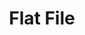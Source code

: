 ---
title: "Flat File"
lead: "Integrate your Flat File data source with supported Sales Channels/Webstores through Stock2Shop"
seoTitle: "Flat File Integration Features"
seoDescription: "Integrate your Flat File data source with supported Sales Channels/Webstores through Stock2Shop"
source: "flat-file"
type: help
tags: ["feature"]
---